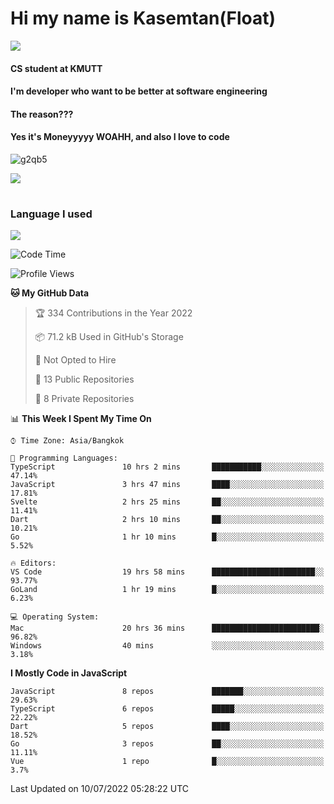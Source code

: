 # Hi my name is Kasemtan(Float)
![](https://64.media.tumblr.com/9c2a8f831efe8da556ffbf89cebb52c9/b86c1ab833a37e32-93/s1280x1920/d000dc22f75df64be2bc150f5fa69c4f6df6bb07.gifv)
#### CS student at KMUTT
#### I'm developer who want to be better at software engineering
#### The reason???
#### Yes it's Moneyyyyy WOAHH, and also I love to code
![g2qb5](https://user-images.githubusercontent.com/69688279/175812510-9235eaf7-72f7-40d3-b163-56efa9aa5c6b.gif)


[![](https://github-readme-stats.vercel.app/api?username=FloatKasemtan&show_icons=true&theme=nightowl)]()
#
### Language I used
[![](https://github-readme-stats.vercel.app/api/top-langs/?username=FloatKasemtan&layout=compact&theme=nightowl)]()
<!--START_SECTION:waka-->
![Code Time](http://img.shields.io/badge/Code%20Time-569%20hrs%2042%20mins-blue)

![Profile Views](http://img.shields.io/badge/Profile%20Views-37-blue)

**🐱 My GitHub Data** 

> 🏆 334 Contributions in the Year 2022
 > 
> 📦 71.2 kB Used in GitHub's Storage 
 > 
> 🚫 Not Opted to Hire
 > 
> 📜 13 Public Repositories 
 > 
> 🔑 8 Private Repositories  
 > 
📊 **This Week I Spent My Time On** 

```text
⌚︎ Time Zone: Asia/Bangkok

💬 Programming Languages: 
TypeScript               10 hrs 2 mins       ███████████░░░░░░░░░░░░░░   47.14% 
JavaScript               3 hrs 47 mins       ████░░░░░░░░░░░░░░░░░░░░░   17.81% 
Svelte                   2 hrs 25 mins       ██░░░░░░░░░░░░░░░░░░░░░░░   11.41% 
Dart                     2 hrs 10 mins       ██░░░░░░░░░░░░░░░░░░░░░░░   10.21% 
Go                       1 hr 10 mins        █░░░░░░░░░░░░░░░░░░░░░░░░   5.52%

🔥 Editors: 
VS Code                  19 hrs 58 mins      ███████████████████████░░   93.77% 
GoLand                   1 hr 19 mins        █░░░░░░░░░░░░░░░░░░░░░░░░   6.23%

💻 Operating System: 
Mac                      20 hrs 36 mins      ████████████████████████░   96.82% 
Windows                  40 mins             ░░░░░░░░░░░░░░░░░░░░░░░░░   3.18%

```

**I Mostly Code in JavaScript** 

```text
JavaScript               8 repos             ███████░░░░░░░░░░░░░░░░░░   29.63% 
TypeScript               6 repos             █████░░░░░░░░░░░░░░░░░░░░   22.22% 
Dart                     5 repos             ████░░░░░░░░░░░░░░░░░░░░░   18.52% 
Go                       3 repos             ██░░░░░░░░░░░░░░░░░░░░░░░   11.11% 
Vue                      1 repo              █░░░░░░░░░░░░░░░░░░░░░░░░   3.7%

```



 Last Updated on 10/07/2022 05:28:22 UTC
<!--END_SECTION:waka-->
<!--
**FloatKasemtan/FloatKasemtan** is a ✨ _special_ ✨ repository because its `README.md` (this file) appears on your GitHub profile.

Here are some ideas to get you started:

- 🔭 I’m currently working on ...
- 🌱 I’m currently learning ...
- 👯 I’m looking to collaborate on ...
- 🤔 I’m looking for help with ...
- 💬 Ask me about ...
- 📫 How to reach me: ...
- 😄 Pronouns: ...
- ⚡ Fun fact: ...
-->
